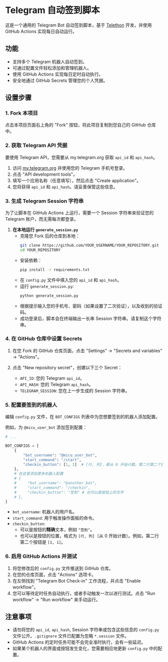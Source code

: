 # Telegram 自动签到脚本

这是一个通用的 Telegram Bot 自动签到脚本，基于 [Telethon](https://github.com/LonamiWebs/Telethon) 开发，并使用 GitHub Actions 实现每日自动运行。

## 功能

- 支持多个 Telegram 机器人自动签到。
- 可通过配置文件轻松添加和管理机器人。
- 使用 GitHub Actions 实现每日定时自动执行。
- 安全地通过 GitHub Secrets 管理您的个人凭据。

## 设置步骤

### 1. Fork 本项目

点击本项目页面右上角的 "Fork" 按钮，将此项目复制到您自己的 GitHub 仓库中。

### 2. 获取 Telegram API 凭据

要使用 Telegram API，您需要从 my.telegram.org 获取 `api_id` 和 `api_hash`。

1.  访问 [my.telegram.org](https://my.telegram.org) 并使用您的 Telegram 手机号登录。
2.  点击 "API development tools"。
3.  填写一个应用名称（任意填写），然后点击 "Create application"。
4.  您将获得 `api_id` 和 `api_hash`。请妥善保管这些信息。

### 3. 生成 Telegram Session 字符串

为了让脚本在 GitHub Actions 上运行，需要一个 Session 字符串来验证您的 Telegram 账户，而无需每次都登录。

1.  **在本地运行 `generate_session.py`**
    *   克隆您 Fork 后的仓库到本地：
        ```bash
        git clone https://github.com/YOUR_USERNAME/YOUR_REPOSITORY.git
        cd YOUR_REPOSITORY
        ```
    *   安装依赖：
        ```bash
        pip install -r requirements.txt
        ```
    *   在 `config.py` 文件中填入您的 `api_id` 和 `api_hash`。
    *   运行 `generate_session.py`:
        ```bash
        python generate_session.py
        ```
    *   根据提示输入您的手机号、密码（如果设置了二次验证），以及收到的验证码。
    *   成功登录后，脚本会在终端输出一长串 Session 字符串。请复制这个字符串。

### 4. 在 GitHub 仓库中设置 Secrets

1.  在您 Fork 的 GitHub 仓库页面，点击 "Settings" -> "Secrets and variables" -> "Actions"。
2.  点击 "New repository secret"，创建以下三个 Secret：

    *   `API_ID`: 您的 Telegram `api_id`。
    *   `API_HASH`: 您的 Telegram `api_hash`。
    *   `TELEGRAM_SESSION`: 您在上一步生成的 Session 字符串。

### 5. 配置要签到的机器人

编辑 `config.py` 文件，在 `BOT_CONFIGS` 列表中为您想要签到的机器人添加配置。

例如，为 `@micu_user_bot` 添加签到配置：

```python
# ...

BOT_CONFIGS = [
    {
        "bot_username": "@micu_user_bot",
        "start_command": "/start",
        "checkin_button": [1, 1]  # [行, 列]，都从 0 开始计数。第二行第二个按钮是 [1, 1]
    },
    # 在这里添加更多机器人配置
    # {
    #     "bot_username": "@another_bot",
    #     "start_command": "/checkin",
    #     "checkin_button": "签到" # 也可以是按钮上的文字
    # },
]
```

-   `bot_username`: 机器人的用户名。
-   `start_command`: 用于触发操作面板的命令。
-   `checkin_button`:
    -   可以是按钮的**精确**文本，例如 `"签到"`。
    -   也可以是按钮的位置，格式为 `[行, 列]`（从 0 开始计数）。例如，第二行第二个按钮是 `[1, 1]`。

### 6. 启用 GitHub Actions 并测试

1.  将您修改后的 `config.py` 文件推送到 GitHub 仓库。
2.  在您的仓库页面，点击 "Actions" 选项卡。
3.  在左侧找到 "Telegram Bot Check-in" 工作流程，并点击 "Enable workflow"。
4.  您可以等待定时任务自动执行，或者手动触发一次以进行测试。点击 "Run workflow" -> "Run workflow" 来手动运行。

## 注意事项

-   请勿将您的 `api_id`, `api_hash`, Session 字符串或包含这些信息的 `config.py` 文件公开。`.gitignore` 文件已配置为忽略 `*.session` 文件。
-   GitHub Actions 的定时任务可能不会完全准时执行，会有一些延迟。
-   如果某个机器人的界面或按钮发生变化，您需要相应地更新 `config.py` 中的配置。 